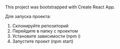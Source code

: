 This project was bootstrapped with Create React App.

Для запуска проекта:

1. Склонируйте репозиторий
2. Перейдите в папку с проектом
3. Установите зависимости (npm i)
4. Запустите проект (npm start)